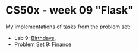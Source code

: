 # CS50x - week 09 "Flask"
My implementations of tasks from the problem set:
* Lab 9: [Birthdays](https://cs50.harvard.edu/x/2022/labs/9/),
* Problem Set 9: [Finance](https://cs50.harvard.edu/x/2022/psets/9/finance/)
